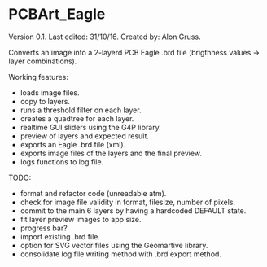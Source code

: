 # PCBArt_Eagle
Version 0.1.
Last edited: 31/10/16.
Created by: Alon Gruss.

Converts an image into a 2-layerd PCB Eagle .brd file
(brigthness values -> layer combinations).

Working features:
* loads image files.
* copy to layers.
* runs a threshold filter on each layer.
* creates a quadtree for each layer.
* realtime GUI sliders using the G4P library.
* preview of layers and expected result.
* exports an Eagle .brd file (xml).
* exports image files of the layers and the final preview.
* logs functions to log file.

TODO:
* format and refactor code (unreadable atm).
* check for image file validity in format, filesize, number of pixels.
* commit to the main 6 layers by having a hardcoded DEFAULT state.
* fit layer preview images to app size.
* progress bar?
* import existing .brd file.
* option for SVG vector files using the Geomartive library.
* consolidate log file writing method with .brd export method.
